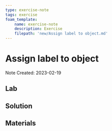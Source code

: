 ```yaml
---
type: exercise-note
tags: exercise
foam_template:
    name: exercise-note
    description: Exercise
    filepath: 'new/Assign label to object.md'
---
```

# Assign label to object
Note Created: 2023-02-19

## Lab 

## Solution

## Materials